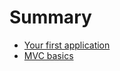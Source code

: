 # Summary

* [Your first application](ch2-YourFirstApplication.md)
* [MVC basics](ch3-MvcBasics.md)

